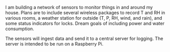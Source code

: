 I am building a network of sensors to monitor things in and around my house. Plans are to include several wireless packages to record T and RH in various rooms, a weather station for outside (T, P, RH, wind, and rain), and some status indicators for locks. Dream goals of including power and water consumption.

The sensors will ingest data and send it to a central server for logging. The server is intended to be run on a Raspberry Pi.
